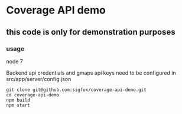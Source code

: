 # Coverage API demo

## this code is only for demonstration purposes

### usage

node 7

Backend api credentials and gmaps api keys need to be configured in src/app/server/config.json

```
git clone git@github.com:sigfox/coverage-api-demo.git
cd coverage-api-demo
npm build
npm start
```
